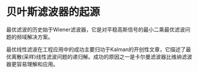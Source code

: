 # 贝叶斯滤波器的起源

最优滤波的历史始于Wiener滤波器，它是对平稳高斯信号的最小二乘最优滤波问题的频域解决方案。

最优线性滤波在工程应用中的成功主要归功于Kalman的开创性文章，它描述了最优离散(采样)线性滤波问题的递归解。成功的原因之一是卡尔曼滤波器比维纳滤波器更容易理解和应用。

